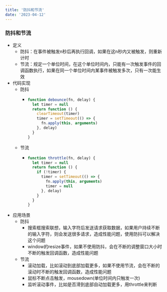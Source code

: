 ```yaml
---
title: '防抖和节流'
date: '2023-04-12'
---
```

### 防抖和节流
+ 定义
  + 防抖：在事件被触发n秒后再执行回调，如果在这n秒内又被触发，则重新计时
  + 节流：规定一个单位时间，在这个单位时间内，只能有一次触发事件的回调函数执行，如果在同一个单位时间内某事件被触发多次，只有一次能生效
+ 代码实现
  + 防抖
    + ```js
      function debounce(fn, delay) {
        let timer = null
        return function () {
          clearTimeout(timer)
          timer = setTimeout(() => {
            fn.apply(this, arguments)
          }, delay)
        }
      }
      ```
  + 节流
    + ```js
      function throttle(fn, delay) {
        let timer = null
        return function () {
          if (!timer) {
            timer = setTimeout(() => {
              fn.apply(this, arguments)
              timer = null
            }, delay)
          }
        }
      }
      ```
+ 应用场景
  + 防抖
    + 搜索框搜索联想，输入字符后发送请求获取数据，如果用户持续不断的输入字符，则会发送很多请求，造成性能问题，使用防抖可以解决这个问题
    + window的resize事件，如果不使用防抖，会在不断的调整窗口大小时不断的触发回调函数，造成性能问题
  + 节流
    + 滚动加载，比如滚动到底部加载更多，如果不使用节流，会在不断的滚动时不断的触发回调函数，造成性能问题
    + 鼠标不断点击触发，mousedown(单位时间内只触发一次)
    + 监听滚动事件，比如是否滑到底部自动加载更多，用throttle来判断